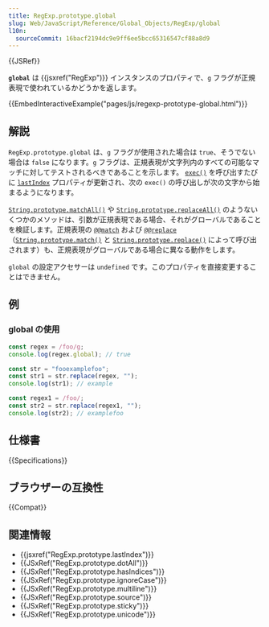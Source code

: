 ```yaml
---
title: RegExp.prototype.global
slug: Web/JavaScript/Reference/Global_Objects/RegExp/global
l10n:
  sourceCommit: 16bacf2194dc9e9ff6ee5bcc65316547cf88a8d9
---
```


{{JSRef}}

**`global`** は {{jsxref("RegExp")}} インスタンスのプロパティで、`g` フラグが正規表現で使われているかどうかを返します。

{{EmbedInteractiveExample("pages/js/regexp-prototype-global.html")}}

## 解説

`RegExp.prototype.global` は、`g` フラグが使用された場合は `true`、そうでない場合は `false` になります。`g` フラグは、正規表現が文字列内のすべての可能なマッチに対してテストされるべきであることを示します。 [`exec()`](/ja/docs/Web/JavaScript/Reference/Global_Objects/RegExp/exec) を呼び出すたびに [`lastIndex`](/ja/docs/Web/JavaScript/Reference/Global_Objects/RegExp/lastIndex) プロパティが更新され、次の `exec()` の呼び出しが次の文字から始まるようになります。

[`String.prototype.matchAll()`](/ja/docs/Web/JavaScript/Reference/Global_Objects/String/matchAll) や [`String.prototype.replaceAll()`](/ja/docs/Web/JavaScript/Reference/Global_Objects/String/replaceAll) のようないくつかのメソッドは、引数が正規表現である場合、それがグローバルであることを検証します。正規表現の [`@@match`](/ja/docs/Web/JavaScript/Reference/Global_Objects/RegExp/@@match) および [`@@replace`](/ja/docs/Web/JavaScript/Reference/Global_Objects/RegExp/@@replace)（[`String.prototype.match()`](/ja/docs/Web/JavaScript/Reference/Global_Objects/String/match) と [`String.prototype.replace()`](/ja/docs/Web/JavaScript/Reference/Global_Objects/String/replace) によって呼び出されます）も、正規表現がグローバルである場合に異なる動作をします。

`global` の設定アクセサーは `undefined` です。このプロパティを直接変更することはできません。

## 例

### global の使用

```js
const regex = /foo/g;
console.log(regex.global); // true

const str = "fooexamplefoo";
const str1 = str.replace(regex, "");
console.log(str1); // example

const regex1 = /foo/;
const str2 = str.replace(regex1, "");
console.log(str2); // examplefoo
```

## 仕様書

{{Specifications}}

## ブラウザーの互換性

{{Compat}}

## 関連情報

- {{jsxref("RegExp.prototype.lastIndex")}}
- {{JSxRef("RegExp.prototype.dotAll")}}
- {{JSxRef("RegExp.prototype.hasIndices")}}
- {{JSxRef("RegExp.prototype.ignoreCase")}}
- {{JSxRef("RegExp.prototype.multiline")}}
- {{JSxRef("RegExp.prototype.source")}}
- {{JSxRef("RegExp.prototype.sticky")}}
- {{JSxRef("RegExp.prototype.unicode")}}
